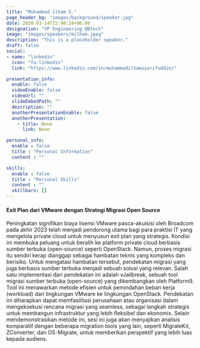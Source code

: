 ```yaml
---
title: "Muhammad ilham S."
page_header_bg: "images/background/speaker.jpg"
date: 2020-03-14T15:40:24+06:00
designation: "VP Engineering @Btech"
image: "images/speakers/milham.jpeg"
description: "This is a placeholder speaker."
draft: false
social:
- name: "linkedin"
  icon: "fa-linkedin"
  link: "https://www.linkedin.com/in/muhammadilhamsyarifuddin/"

presentation_info:
  enable: false
  videoEnable: false
  videoUrl: ""
  slideEmbedPath: ""
  description: ""
  anotherPresentationEnable: false
  anotherPresentation:
    - title: None
      link: None

personal_info:
  enable : false
  title : "Personal Information"
  content : ""

skills:
  enable : false
  title : "Personal Skills"
  content : ""
  skillbars: []
---
```


#### Exit Plan dari VMware dengan Strategi Migrasi Open Source

Peningkatan signifikan biaya lisensi VMware pasca-akuisisi oleh Broadcom pada akhir 2023 telah menjadi pendorong utama bagi para praktisi IT yang mengelola private cloud untuk menyusun exit plan yang strategis. Kondisi ini membuka peluang untuk beralih ke platform private cloud berbasis sumber terbuka (open-source) seperti OpenStack. Namun, proses migrasi itu sendiri kerap dianggap sebagai hambatan teknis yang kompleks dan berisiko.
Untuk mengatasi hambatan tersebut, pendekatan migrasi yang juga berbasis sumber terbuka menjadi sebuah solusi yang relevan. Salah satu implementasi dari pendekatan ini adalah vJailbreak, sebuah tool migrasi sumber terbuka (open-source) yang dikembangkan oleh Platform9. Tool ini menawarkan metode efisien untuk pemindahan beban kerja (workload) dari lingkungan VMware ke lingkungan OpenStack. Pendekatan ini diharapkan dapat memfasilitasi perusahaan atau organisasi dalam mengeksekusi rencana migrasi yang seamless, sebagai langkah strategis untuk membangun infrastruktur yang lebih fleksibel dan ekonomis. Selain mendemonstrasikan metode ini, sesi ini juga akan menyajikan analisis komparatif dengan beberapa migration tools yang lain, seperti MigrateKit, ZConverter, dan OS-Migrate, untuk memberikan perspektif yang lebih luas kepada audiens.
